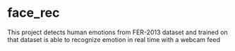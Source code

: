 # face_rec
This project detects human emotions from FER-2013 dataset and trained on that dataset is able to recognize emotion in real time with a webcam feed
